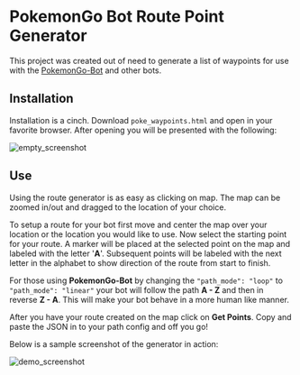# PokemonGo Bot Route Point Generator
This project was created out of need to generate a list of waypoints for use with the [PokemonGo-Bot](https://github.com/PokemonGoF/PokemonGo-Bot) and other bots.

## Installation
Installation is a cinch. Download `poke_waypoints.html` and open in your favorite browser. After opening you will be presented with the following:

![empty_screenshot](https://github.com/brandonhon/PokeBotWaypointGenerator/blob/master/empty_screenshot.png)

## Use
Using the route generator is as easy as clicking on map. The map can be zoomed in/out and dragged to the location of your choice.

To setup a route for your bot first move and center the map over your location or the location you would like to use. Now select the starting point for your route. A marker will be placed at the selected point on the map and labeled with the letter '**A**'. Subsequent points will be labeled with the next letter in the alphabet to show  direction of the route from start to finish.

For those using **PokemonGo-Bot** by changing the `"path_mode": "loop"` to `"path_mode": "linear"` your bot will follow the path **A - Z** and then in reverse **Z - A**. This will make your bot behave in a more human like manner.

After you have your route created on the map click on **Get Points**. Copy and paste the JSON in to your path config and off you go!

Below is a sample screenshot of the generator in action:

![demo_screenshot](https://github.com/brandonhon/PokeBotWaypointGenerator/blob/master/demo_screenshot.png)
